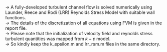 -> A fully-developed turbulent channel flow is solved numerically using Launder, Reece and Rodi (LRR) Reynolds Stress Model with suitable wall functions.  
-> The details of the discretization of all equations using FVM is given in the report file.  
-> Please note that the initialization of velocity field and reynolds stress turbulent quantities was mapped from $k-\varepsilon$ model.  
-> So kindly keep the k_epsilon.m and lrr_rsm.m files in the same directory.
